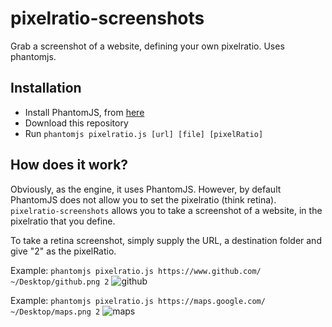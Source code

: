 pixelratio-screenshots
======================

Grab a screenshot of a website, defining your own pixelratio. Uses phantomjs.


## Installation

* Install PhantomJS, from [here](http://phantomjs.org/download.html)
* Download this repository
* Run `phantomjs pixelratio.js [url] [file] [pixelRatio]`

## How does it work?

Obviously, as the engine, it uses PhantomJS. However, by default PhantomJS does not allow you to set the pixelratio (think retina). `pixelratio-screenshots` allows you to take a screenshot of a website, in the pixelratio that you define.

To take a retina screenshot, simply supply the URL, a destination folder and give "2" as the pixelRatio.

Example: `phantomjs pixelratio.js https://www.github.com/ ~/Desktop/github.png 2`
![github](https://cloud.githubusercontent.com/assets/777823/5494082/196f797c-86f1-11e4-81e6-fb8513ffe894.png)

Example: `phantomjs pixelratio.js https://maps.google.com/ ~/Desktop/maps.png 2`
![maps](https://cloud.githubusercontent.com/assets/777823/5494089/226c686e-86f1-11e4-9340-9efbed795418.png)